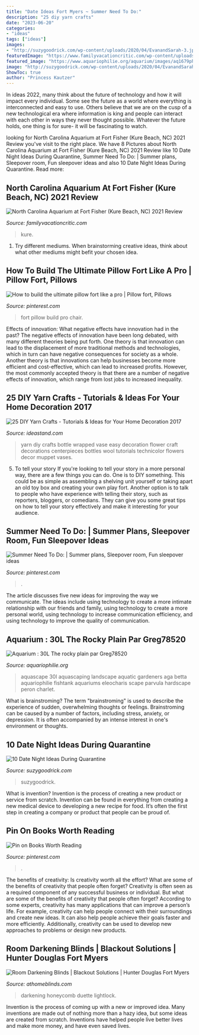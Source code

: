 ```yaml
---
title: "Date Ideas Fort Myers ~ Summer Need To Do:"
description: "25 diy yarn crafts"
date: "2023-06-20"
categories:
- "ideas"
tags: ["ideas"]
images:
- "http://suzygoodrick.com/wp-content/uploads/2020/04/EvanandSarah-3.jpg"
featuredImage: "https://www.familyvacationcritic.com/wp-content/uploads/sites/19/2018/09/70a3999a39230bcc412e26724c0f85ff.jpg"
featured_image: "https://www.aquariophilie.org/aquarium/images/aq1679ph2_8226.jpg"
image: "http://suzygoodrick.com/wp-content/uploads/2020/04/EvanandSarah-3.jpg"
ShowToc: true
author: "Princess Kautzer"
---
```



In ideas 2022, many think about the future of technology and how it will impact every individual. Some see the future as a world where everything is interconnected and easy to use. Others believe that we are on the cusp of a new technological era where information is king and people can interact with each other in ways they never thought possible. Whatever the future holds, one thing is for sure- it will be fascinating to watch.

	

		
looking for North Carolina Aquarium at Fort Fisher (Kure Beach, NC) 2021 Review you've visit to the right place. We have 8 Pictures about North Carolina Aquarium at Fort Fisher (Kure Beach, NC) 2021 Review like 10 Date Night Ideas During Quarantine, Summer Need To Do: | Summer plans, Sleepover room, Fun sleepover ideas and also 10 Date Night Ideas During Quarantine. Read more:
		
    
## North Carolina Aquarium At Fort Fisher (Kure Beach, NC) 2021 Review

<img loading=lazy src="https://www.familyvacationcritic.com/wp-content/uploads/sites/19/2018/09/70a3999a39230bcc412e26724c0f85ff.jpg" onerror="this.onerror=null;this.src='https://tse2.mm.bing.net/th?id=OIP.UvYOoq7OMJloe5dmlGG0mAHaE8&amp;pid=15.1';" alt="North Carolina Aquarium at Fort Fisher (Kure Beach, NC) 2021 Review">

_Source: familyvacationcritic.com_

>kure. 

	

1. Try different mediums. When brainstorming creative ideas, think about what other mediums might befit your chosen idea.

    
## How To Build The Ultimate Pillow Fort Like A Pro | Pillow Fort, Pillows

<img loading=lazy src="https://i.pinimg.com/736x/5f/91/62/5f916218aff7f95a388fa6d887ce824b.jpg" onerror="this.onerror=null;this.src='https://tse4.mm.bing.net/th?id=OIP.jVTZs8S6_kYDckjLp7OV5AHaFZ&amp;pid=15.1';" alt="How to build the ultimate pillow fort like a pro | Pillow fort, Pillows">

_Source: pinterest.com_

>fort pillow build pro chair. 

	

Effects of innovation: What negative effects have innovation had in the past?
The negative effects of innovation have been long debated, with many different theories being put forth. One theory is that innovation can lead to the displacement of more traditional methods and technologies, which in turn can have negative consequences for society as a whole. Another theory is that innovations can help businesses become more efficient and cost-effective, which can lead to increased profits. However, the most commonly accepted theory is that there are a number of negative effects of innovation, which range from lost jobs to increased inequality.

    
## 25 DIY Yarn Crafts - Tutorials &amp; Ideas For Your Home Decoration 2017

<img loading=lazy src="https://ideastand.com/wp-content/uploads/2015/08/diy-yarn-crafts/12-diy-yarn-crafts.jpg" onerror="this.onerror=null;this.src='https://tse3.mm.bing.net/th?id=OIP.DMyhM_SjcJeqe43pcNqQFQHaLH&amp;pid=15.1';" alt="25 DIY Yarn Crafts - Tutorials &amp; Ideas for Your Home Decoration 2017">

_Source: ideastand.com_

>yarn diy crafts bottle wrapped vase easy decoration flower craft decorations centerpieces bottles wool tutorials technicolor flowers decor muppet vases. 

	

5. To tell your story
If you're looking to tell your story in a more personal way, there are a few things you can do. One is to DIY something. This could be as simple as assembling a shelving unit yourself or taking apart an old toy box and creating your own play fort. Another option is to talk to people who have experience with telling their story, such as reporters, bloggers, or comedians. They can give you some great tips on how to tell your story effectively and make it interesting for your audience.

    
## Summer Need To Do: | Summer Plans, Sleepover Room, Fun Sleepover Ideas

<img loading=lazy src="https://i.pinimg.com/736x/c4/6d/57/c46d57e1640731a7935aa405cf44b979.jpg" onerror="this.onerror=null;this.src='https://tse1.mm.bing.net/th?id=OIP.F5GljC7BbAl816gvJT39LQHaJP&amp;pid=15.1';" alt="Summer Need To Do: | Summer plans, Sleepover room, Fun sleepover ideas">

_Source: pinterest.com_

>. 

	

The article discusses five new ideas for improving the way we communicate. The ideas include using technology to create a more intimate relationship with our friends and family, using technology to create a more personal world, using technology to increase communication efficiency, and using technology to improve the quality of communication.

    
## Aquarium : 30L The Rocky Plain Par Greg78520

<img loading=lazy src="https://www.aquariophilie.org/aquarium/images/aq1679ph2_8226.jpg" onerror="this.onerror=null;this.src='https://tse1.mm.bing.net/th?id=OIP.a3SsIMxnamDs5j7TFZDRbwHaGR&amp;pid=15.1';" alt="Aquarium : 30L The rocky plain par Greg78520">

_Source: aquariophilie.org_

>aquascape 30l aquascaping landscape aquatic gardeners aga betta aquariophilie fishtank aquariums eleocharis scape parvula hardscape peron charlet. 

	

What is brainstroming?
The term "brainstroming" is used to describe the experience of sudden, overwhelming thoughts or feelings. Brainstroming can be caused by a number of factors, including stress, anxiety, or depression. It is often accompanied by an intense interest in one's environment or thoughts.

    
## 10 Date Night Ideas During Quarantine

<img loading=lazy src="http://suzygoodrick.com/wp-content/uploads/2020/04/EvanandSarah-3.jpg" onerror="this.onerror=null;this.src='https://tse1.mm.bing.net/th?id=OIP.TlHCcuHzlt7wDEv2TtrimwHaE8&amp;pid=15.1';" alt="10 Date Night Ideas During Quarantine">

_Source: suzygoodrick.com_

>suzygoodrick. 

	

What is invention?
Invention is the process of creating a new product or service from scratch. Invention can be found in everything from creating a new medical device to developing a new recipe for food. It’s often the first step in creating a company or product that people can be proud of.

    
## Pin On Books Worth Reading

<img loading=lazy src="https://i.pinimg.com/736x/ca/b1/18/cab118cf78b2a69a6392e372c2dfa7ec--fort-myers-forts.jpg" onerror="this.onerror=null;this.src='https://tse1.mm.bing.net/th?id=OIP.XkgA0i9YrOXbGqEkCHQ1iwHaEA&amp;pid=15.1';" alt="Pin on Books Worth Reading">

_Source: pinterest.com_

>. 

	

The benefits of creativity: Is creativity worth all the effort? What are some of the benefits of creativity that people often forget?
Creativity is often seen as a required component of any successful business or individual. But what are some of the benefits of creativity that people often forget? According to some experts, creativity has many applications that can improve a person’s life. For example, creativity can help people connect with their surroundings and create new ideas. It can also help people achieve their goals faster and more efficiently. Additionally, creativity can be used to develop new approaches to problems or design new products.

    
## Room Darkening Blinds | Blackout Solutions | Hunter Douglas Fort Myers

<img loading=lazy src="https://athomeblinds.com/wp-content/uploads/2019/09/room-darkening-shades-hunter-douglas-fort-myers-at-home-blinds-and-decor-duette-honeycomb-shades-lightlock.jpg" onerror="this.onerror=null;this.src='https://tse2.mm.bing.net/th?id=OIP.7DTtl15v0pEawHoEZa4ObQHaIZ&amp;pid=15.1';" alt="Room Darkening Blinds | Blackout Solutions | Hunter Douglas Fort Myers">

_Source: athomeblinds.com_

>darkening honeycomb duette lightlock. 

	

Invention is the process of coming up with a new or improved idea. Many inventions are made out of nothing more than a hazy idea, but some ideas are created from scratch. Inventions have helped people live better lives and make more money, and have even saved lives.

